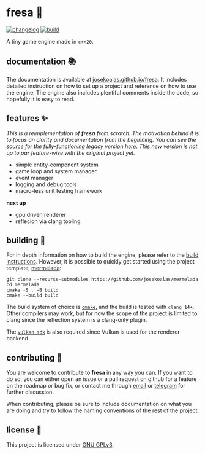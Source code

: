 # fresa :strawberry:

<a href="https://github.com/josekoalas/fresa/blob/main/CHANGELOG.md"><img alt="changelog" src="https://img.shields.io/badge/changelog-0.5.6-4673db?style=pl"/></a>
[![build](https://github.com/josekoalas/mermelada/actions/workflows/cmake.yml/badge.svg)](https://github.com/josekoalas/mermelada/actions/workflows/cmake.yml)

A tiny game engine made in `c++20`.

## documentation :books:

The documentation is available at [josekoalas.github.io/fresa](https://josekoalas.github.io/fresa). It includes detailed instruction on how to set up a project and reference on how to use the engine. The engine also includes plentiful comments inside the code, so hopefully it is easy to read.

## features :sparkles:

_This is a reimplementation of **fresa** from scratch. The motivation behind it is to focus on clarity and documentation from the beginning. You can see the source for the fully-functioning legacy version [here](https://github.com/josekoalas/fresa-legacy). This new version is not up to par feature-wise with the original project yet._

- simple entity-component system
- game loop and system manager
- event manager
- logging and debug tools
- macro-less unit testing framework

**next up**

- gpu driven renderer
- reflecion via clang tooling

## building :hammer:

For in depth information on how to build the engine, please refer to the [build instructions](https://josekoalas.github.io/fresa/0.4/getting_started/building). However, it is possible to quickly get started using the project template, [mermelada](https://github.com/josekoalas/mermelada):

```
git clone --recurse-submodules https://github.com/josekoalas/mermelada
cd mermelada
cmake -S . -B build
cmake --build build
```

The build system of choice is [`cmake`](https://cmake.org), and the build is tested with `clang 14+`. Other compilers may work, but for now the scope of the project is limited to clang since the reflection system is a clang-only plugin.

The [`vulkan sdk`](https://vulkan.lunarg.com/sdk/home) is also required since Vulkan is used for the renderer backend.

## contributing :herb:

You are welcome to contribute to **fresa** in any way you can. If you want to do so, you can either open an issue or a pull request on github for a feature on the roadmap or bug fix, or contact me through [email](mailto:jose.pazos.perez@rai.usc.es) or [telegram](https://t.me/josekoalas) for further discussion.

When contributing, please be sure to include documentation on what you are doing and try to follow the naming conventions of the rest of the project.

## license :pencil:

This project is licensed under [GNU GPLv3](LICENSE.md).